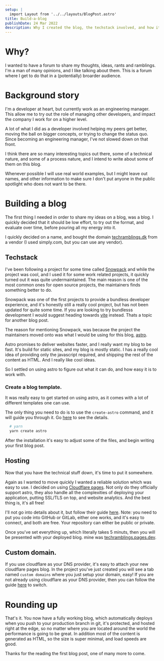 ```yaml
---
setup: |
  import Layout from '../../layouts/BlogPost.astro'
title: Build-a-blog
publishDate: 24 Mar 2022
description: Why I created the blog, the techstack involved, and how it all came together
---
```


# Why?
I wanted to have a forum to share my thoughts, ideas, rants and ramblings. I'm a man of many opinions, and I like talking about them. This is a forum where I get to do that in a (potentially) broarder audience.

# Background story
I'm a developer at heart, but currently work as an engineering manager. This allow me to try out the role of managing other developers, and impact the company I work for on a higher level.

A lot of what I did as a developer involved helping my peers get better, moving the ball on bigger concepts, or trying to change the status quo. Since becoming an engineering manager, I've not slowed down on that front.

I think there are so many interesting topics out there, some of a technical nature, and some of a process nature, and I intend to write about some of them on this blog.

Whenever possible I will use real world examples, but I might leave out names, and other information to make sure I don't put anyone in the public spotlight who does not want to be there.

# Building a blog
The first thing I needed in order to share my ideas on a blog, was a blog.
I quickly decided that it should be low effort, to try out the format, and evaluate over time, before pouring all my energy into it.

I quickly decided on a name, and bought the domain [techramblings.dk](https://techramblings.dk/) from a vendor (I used simply.com, but you can use any vendor).


## Techstack
I've been following a project for some time called [Snowpack](https://www.snowpack.dev/) and while the project was cool, and I used it for some work related projects, it quickly turned out it was quite undermaintained.
The main reason is one of the most common ones for open source projects, the maintainers finds something better to do.

Snowpack was one of the first projects to provide a bundless developer experience, and it's honestly still a really cool project, but has not been updated for quite some time. If you are looking to try bundlesss development I would suggest heading towards [vite](https://vitejs.dev/) instead. Thats a topic for another blog post.

The reason for mentioning Snowpack, was because the project the maintainers moved onto was what I would be using for this blog, [astro](https://astro.build/).

Astro promises to deliver websites faster, and I really want my blog to be fast.
It's build for static sites, and my blog is mostly static.
I has a really cool idea of providing only the javascript required, and shipping the rest of the content as HTML. And I really like cool ideas.

So I settled on using astro to figure out what it can do, and how easy it is to work with.

### Create a blog template.
It was really easy to get started on using astro, as it comes with a lot of different templates one can use.

The only thing you need to do is to use the `create-astro` command, and it will guide you through it. Go [here](https://docs.astro.build/en/installation/) to see the details.


```bash
  # yarn
  yarn create astro
```

After the installation it's easy to adjust some of the files, and begin writing your first blog post.

## Hosting
Now that you have the technical stuff down, it's time to put it somewhere.

Again as I wanted to move quickly I wanted a reliable solution which was easy to use.
I decided on using [Cloudflare pages](https://pages.cloudflare.com/).
Not only do they officially support astro, they also handle all the complexities of deploying your application, putting SSL/TLS on top, and website analytics. And the best thing is, it's all free!

I'll not go into details about it, but follow their guide [here](https://developers.cloudflare.com/pages/framework-guides/astro/).
Note: you need to put you code into GitHub or GitLab, either one works, and it's easy to connect, and both are free. Your repository can either be public or private.

Once you've set everything up, which literally takes 5 minuts, then you will be presented with your deployed blog. mine was [techramblings.pages.dev](https://techramblings.pages.dev/).

## Custom domain.
If you use cloudflare as your DNS provider, it's easy to attach your new cloudflare pages blog. In the project you've just created you will see a tab named `custom domains` where you just setup your domain, easy!
If you are not already using cloudflare as your DNS provider, then you can follow the guide [here](https://developers.cloudflare.com/dns/manage-dns-records/how-to/create-dns-records/) to switch.

# Rounding up
That's it. You now have a fully working blog, which automatically deploys when you push to your production branch in git, it's protected, and hosted right at the edge, so no matter where you are located around the world the performance is going to be great. In addition most of the content is generated as HTML, so the size is super minimal, and load speeds are good.

Thanks for the reading the first blog post, one of many more to come.
